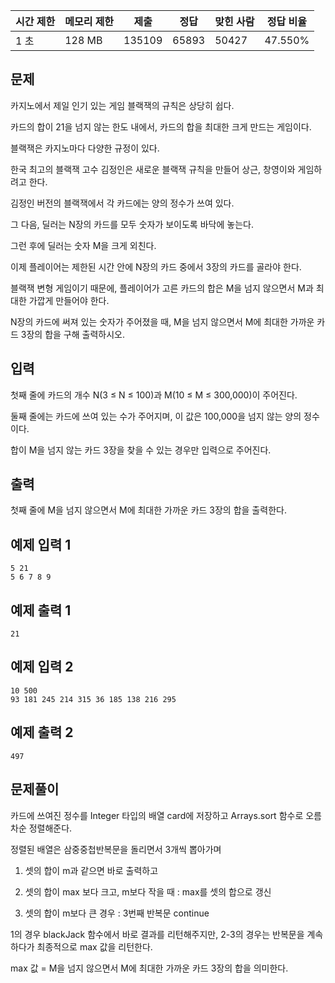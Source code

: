 | 시간 제한 | 메모리 제한 | 제출 | 정답 | 맞힌 사람 | 정답 비율 |
| --- | --- | --- | --- | --- | --- |
| 1 초 | 128 MB | 135109 | 65893 | 50427 | 47.550% |

## 문제

카지노에서 제일 인기 있는 게임 블랙잭의 규칙은 상당히 쉽다. 

카드의 합이 21을 넘지 않는 한도 내에서, 카드의 합을 최대한 크게 만드는 게임이다. 

블랙잭은 카지노마다 다양한 규정이 있다.

한국 최고의 블랙잭 고수 김정인은 새로운 블랙잭 규칙을 만들어 상근, 창영이와 게임하려고 한다.

김정인 버전의 블랙잭에서 각 카드에는 양의 정수가 쓰여 있다. 

그 다음, 딜러는 N장의 카드를 모두 숫자가 보이도록 바닥에 놓는다. 

그런 후에 딜러는 숫자 M을 크게 외친다.

이제 플레이어는 제한된 시간 안에 N장의 카드 중에서 3장의 카드를 골라야 한다. 

블랙잭 변형 게임이기 때문에, 플레이어가 고른 카드의 합은 M을 넘지 않으면서 M과 최대한 가깝게 만들어야 한다.

N장의 카드에 써져 있는 숫자가 주어졌을 때, M을 넘지 않으면서 M에 최대한 가까운 카드 3장의 합을 구해 출력하시오.

## 입력

첫째 줄에 카드의 개수 N(3 ≤ N ≤ 100)과 M(10 ≤ M ≤ 300,000)이 주어진다. 

둘째 줄에는 카드에 쓰여 있는 수가 주어지며, 이 값은 100,000을 넘지 않는 양의 정수이다.

합이 M을 넘지 않는 카드 3장을 찾을 수 있는 경우만 입력으로 주어진다.

## 출력

첫째 줄에 M을 넘지 않으면서 M에 최대한 가까운 카드 3장의 합을 출력한다.

## 예제 입력 1

```
5 21
5 6 7 8 9
```

## 예제 출력 1

```
21
```

## 예제 입력 2

```
10 500
93 181 245 214 315 36 185 138 216 295
```

## 예제 출력 2

```
497
```

## 문제풀이

카드에 쓰여진 정수를 Integer 타입의 배열 card에 저장하고 Arrays.sort 함수로 오름차순 정렬해준다.

정렬된 배열은 삼중중첩반복문을 돌리면서 3개씩 뽑아가며 

1. 셋의 합이 m과 같으면 바로 출력하고

2. 셋의 합이 max 보다 크고, m보다 작을 때 : max를 셋의 합으로 갱신

3. 셋의 합이 m보다 큰 경우 : 3번째 반복문 continue

1의 경우 blackJack 함수에서 바로 결과를 리턴해주지만, 2-3의 경우는 반복문을 계속하다가 최종적으로 max 값을 리턴한다. 

max 값 = M을 넘지 않으면서 M에 최대한 가까운 카드 3장의 합을 의미한다. 
